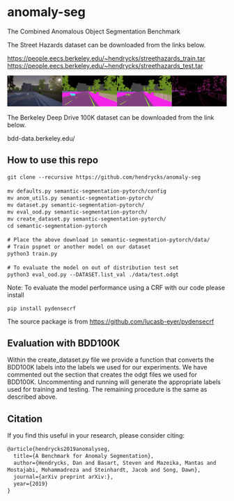 # anomaly-seg
The Combined Anomalous Object Segmentation Benchmark

The Street Hazards dataset can be downloaded from the links below.

https://people.eecs.berkeley.edu/~hendrycks/streethazards_train.tar
https://people.eecs.berkeley.edu/~hendrycks/streethazards_test.tar

![Street Hazards Example](street_hazards_example_horiz.png)

The Berkeley Deep Drive 100K dataset can be downloaded from the link below.

bdd-data.berkeley.edu/


## How to use this repo


    git clone --recursive https://github.com/hendrycks/anomaly-seg

    mv defaults.py semantic-segmentation-pytorch/config
    mv anom_utils.py semantic-segmentation-pytorch/
    mv dataset.py semantic-segmentation-pytorch/
    mv eval_ood.py semantic-segmentation-pytorch/
    mv create_dataset.py semantic-segmentation-pytorch/
    cd semantic-segmentation-pytorch

    # Place the above download in semantic-segmentation-pytorch/data/
    # Train pspnet or another model on our dataset
    python3 train.py

    # To evaluate the model on out of distribution test set
    python3 eval_ood.py --DATASET.list_val ./data/test.odgt


Note: To evaluate the model performance using a CRF with our code please install

    pip install pydensecrf

The source package is from https://github.com/lucasb-eyer/pydensecrf 


## Evaluation with BDD100K

Within the create_dataset.py file we provide a function that converts the BDD100K labels into the labels we used for our experiments.  We have commented out the section that creates the odgt files we used for BDD100K.  Uncommenting and running will generate the appropriate labels used for training and testing. The remaining procedure is the same as described above.


## Citation

If you find this useful in your research, please consider citing:

    @article{hendrycks2019anomalyseg,
      title={A Benchmark for Anomaly Segmentation},
      author={Hendrycks, Dan and Basart, Steven and Mazeika, Mantas and Mostajabi, Mohammadreza and Steinhardt, Jacob and Song, Dawn},
      journal={arXiv preprint arXiv:},
      year={2019}
    }

